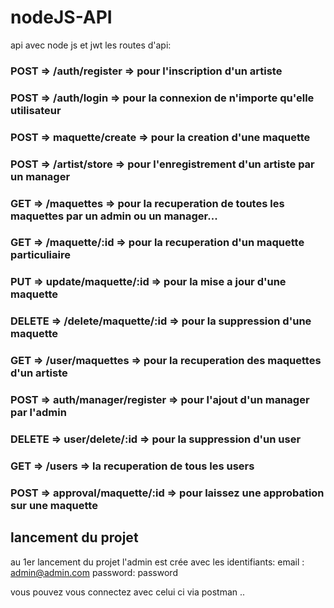 # nodeJS-API
api avec node js et jwt 
les routes d'api: 

### POST =>  /auth/register => pour l'inscription d'un artiste
### POST => /auth/login => pour la connexion de n'importe qu'elle utilisateur
### POST => maquette/create => pour la creation d'une maquette 
### POST => /artist/store => pour l'enregistrement d'un artiste par un manager
### GET => /maquettes => pour la recuperation de toutes les maquettes par un admin ou un manager...
### GET => /maquette/:id => pour la recuperation d'un maquette particuliaire
### PUT => update/maquette/:id => pour la mise a jour d'une maquette 
### DELETE => /delete/maquette/:id => pour la suppression d'une maquette 
### GET => /user/maquettes => pour la recuperation des maquettes d'un artiste
### POST => auth/manager/register => pour l'ajout d'un manager par l'admin 
### DELETE => user/delete/:id => pour la suppression d'un user 
### GET => /users => la recuperation de tous les users
### POST => approval/maquette/:id => pour laissez une approbation sur une maquette 


## lancement du projet
au 1er lancement du projet l'admin est crée avec les identifiants: 
email : admin@admin.com
password: password

vous pouvez vous connectez avec celui ci via postman ..


